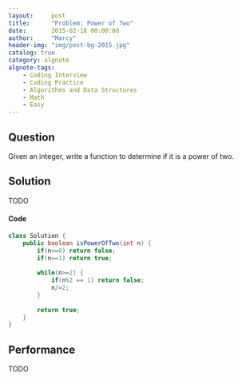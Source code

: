 ```yaml
---
layout:     post
title:      "Problem: Power of Two"
date:       2015-02-18 00:00:00
author:     "Marcy"
header-img: "img/post-bg-2015.jpg"
catalog: true
category: algnote
algnote-tags:
    - Coding Interview
    - Coding Practice
    - Algorithms and Data Structures
    - Math
    - Easy
---
```


## Question

Given an integer, write a function to determine if it is a power of two.

## Solution
TODO

#### Code
```java
class Solution {
    public boolean isPowerOfTwo(int n) {
        if(n<=0) return false;
        if(n==1) return true;
        
        while(n>=2) {
            if(n%2 == 1) return false;
            n/=2;
        }
        
        return true;
    }
}
```

## Performance
TODO
